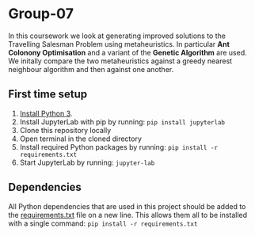 # Group-07

In this coursework we look at generating improved solutions to the Travelling Salesman Problem using metaheuristics. In particular **Ant Colonony Optimisation** and a variant of the **Genetic Algorithm** are used. We initally compare the two metaheuristics against a greedy nearest neighbour algorithm and then against one another.

## First time setup

1. [Install Python 3](https://www.python.org/downloads/).
1. Install JupyterLab with pip by running: `pip install jupyterlab`
1. Clone this repository locally
1. Open terminal in the cloned directory
1. Install required Python packages by running: `pip install -r requirements.txt`
1. Start JupyterLab by running: `jupyter-lab`

## Dependencies

All Python dependencies that are used in this project should be added to the [requirements.txt](requirements.txt) file on a new line. This allows them all to be installed with a single command: `pip install -r requirements.txt` 
